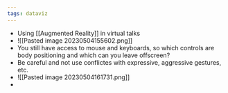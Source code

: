 ```yaml
---
tags: dataviz
---
```

- Using [[Augmented Reality]] in virtual talks
- ![[Pasted image 20230504155602.png]]
- You still have access to mouse and keyboards, so which controls are body positioning and which can you leave offscreen? 
- Be careful and not use conflictes with expressive, aggressive gestures, etc. 
- ![[Pasted image 20230504161731.png]]
- 

